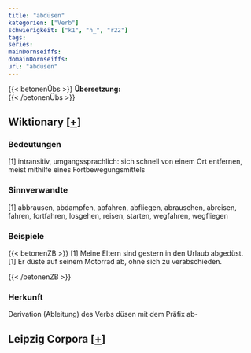 ```yaml
---
title: "abdüsen"
kategorien: ["Verb"]
schwierigkeit: ["k1", "h_", "r22"]
tags:
series:
mainDornseiffs:
domainDornseiffs:
url: "abdüsen"
---
```


{{< betonenÜbs >}}
**Übersetzung:**  
{{< /betonenÜbs >}}

## Wiktionary [[+](https://de.wiktionary.org/wiki/abdüsen)]

### Bedeutungen
[1] intransitiv, umgangssprachlich: sich schnell von einem Ort entfernen, meist mithilfe eines Fortbewegungsmittels  

### Sinnverwandte
[1] abbrausen, abdampfen, abfahren, abfliegen, abrauschen, abreisen, fahren, fortfahren, losgehen, reisen, starten, wegfahren, wegfliegen  

### Beispiele
{{< betonenZB >}}
[1] Meine Eltern sind gestern in den Urlaub abgedüst.  
[1] Er düste auf seinem Motorrad ab, ohne sich zu verabschieden.  

{{< /betonenZB >}}
### Herkunft
Derivation (Ableitung) des Verbs düsen mit dem Präfix ab-  


## Leipzig Corpora [[+](https://corpora.uni-leipzig.de/en/res?word=abdüsen&corpusId=deu_newscrawl-public_2018)]

